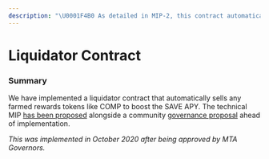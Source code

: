 ```yaml
---
description: "\U0001F4B0 As detailed in MIP-2, this contract automatically sells any farmed rewards tokens like COMP to boost the SAVE APY"
---
```


# Liquidator Contract

### Summary

We have implemented a liquidator contract that automatically sells any farmed rewards tokens like COMP to boost the SAVE APY.  The technical MIP [has been proposed](https://github.com/shapeshed/MIPs/blob/gh-pages/MIPS/mip-x.md) alongside a community [governance proposal](https://snapshot.page/#/mstable/proposal/QmQnKKcyyk3dAB1KLjA6eVn83A3Xp1QY3WqsymnFc73M1R) ahead of implementation.

_This was implemented in October 2020 after being approved by MTA Governors._

